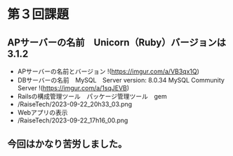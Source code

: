 # 第３回課題
## APサーバーの名前　Unicorn（Ruby）バージョンは　3.1.2
- APサーバーの名前とバージョン
!(https://imgur.com/a/VB3qx1Q)
- DBサーバーの名前　MySQL　Server version: 8.0.34 MySQL Community Server
!(https://imgur.com/a/1sqJEVB)
- Railsの構成管理ツール　パッケージ管理ツール　gem
- /RaiseTech/2023-09-22_20h33_03.png
- Webアプリの表示
- /RaiseTech/2023-09-22_17h16_00.png
## 今回はかなり苦労しました。
